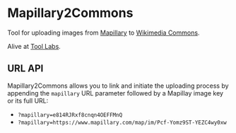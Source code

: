 # Mapillary2Commons

Tool for uploading images from [Mapillary](https://www.mapillary.com/) to [Wikimedia Commons](https://commons.wikimedia.org/).

Alive at [Tool Labs](https://tools.wmflabs.org/mapillary-commons/mapillary2commons/).

## URL API

Mapillary2Commons allows you to link and initiate the uploading process by appending the `mapillary` URL parameter followed by a Mapillay image key or its full URL:

 - `?mapillary=e814RJRxf8cnqn4OEFFMnQ`
 - `?mapillary=https://www.mapillary.com/map/im/Pcf-Yomz9ST-YEZC4wy0xw`

